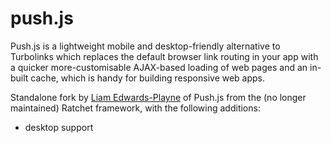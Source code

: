 # push.js
Push.js is a lightweight mobile and desktop-friendly alternative to Turbolinks which replaces the default browser link routing in your app with a quicker more-customisable AJAX-based loading of web pages and an in-built cache, which is handy for building responsive web apps.

Standalone fork by [Liam Edwards-Playne](http://liamz.co) of Push.js from the (no longer maintained) Ratchet framework, with the following additions:
 - desktop support

